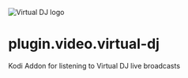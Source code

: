 ![Virtual DJ logo](https://github.com/PhantomRaspberryBlower/plugin.audio.virtual-dj/blob/master/resources/icon.png)

plugin.video.virtual-dj
=======================

Kodi Addon for listening to Virtual DJ live broadcasts

